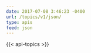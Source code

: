 ```yaml
---
date: 2017-07-08 3:46:23 -0400
url: /topics/v1/json/
type: apis
feed: json
---
```


{{< api-topics >}}
